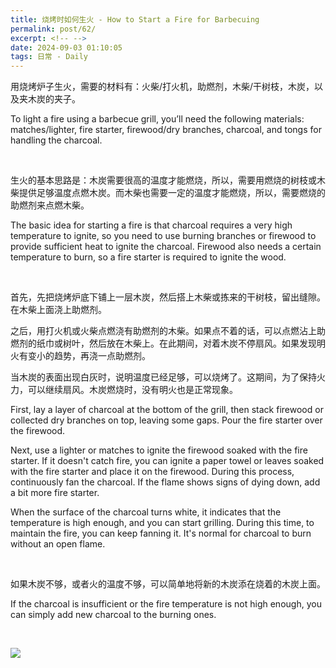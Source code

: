 ```yaml
---
title: 烧烤时如何生火 - How to Start a Fire for Barbecuing
permalink: post/62/
excerpt: <!-- -->
date: 2024-09-03 01:10:05
tags: 日常 - Daily
---
```


用烧烤炉子生火，需要的材料有：火柴/打火机，助燃剂，木柴/干树枝，木炭，以及夹木炭的夹子。

To light a fire using a barbecue grill, you’ll need the following materials: matches/lighter, fire starter, firewood/dry branches, charcoal, and tongs for handling the charcoal.

<br>

生火的基本思路是：木炭需要很高的温度才能燃烧，所以，需要用燃烧的树枝或木柴提供足够温度点燃木炭。而木柴也需要一定的温度才能燃烧，所以，需要燃烧的助燃剂来点燃木柴。

The basic idea for starting a fire is that charcoal requires a very high temperature to ignite, so you need to use burning branches or firewood to provide sufficient heat to ignite the charcoal. Firewood also needs a certain temperature to burn, so a fire starter is required to ignite the wood.

<br>

首先，先把烧烤炉底下铺上一层木炭，然后搭上木柴或拣来的干树枝，留出缝隙。在木柴上面浇上助燃剂。

之后，用打火机或火柴点燃浇有助燃剂的木柴。如果点不着的话，可以点燃沾上助燃剂的纸巾或树叶，然后放在木柴上。在此期间，对着木炭不停扇风。如果发现明火有变小的趋势，再浇一点助燃剂。

当木炭的表面出现白灰时，说明温度已经足够，可以烧烤了。这期间，为了保持火力，可以继续扇风。木炭燃烧时，没有明火也是正常现象。

First, lay a layer of charcoal at the bottom of the grill, then stack firewood or collected dry branches on top, leaving some gaps. Pour the fire starter over the firewood.

Next, use a lighter or matches to ignite the firewood soaked with the fire starter. If it doesn't catch fire, you can ignite a paper towel or leaves soaked with the fire starter and place it on the firewood. During this process, continuously fan the charcoal. If the flame shows signs of dying down, add a bit more fire starter.

When the surface of the charcoal turns white, it indicates that the temperature is high enough, and you can start grilling. During this time, to maintain the fire, you can keep fanning it. It's normal for charcoal to burn without an open flame.

<br>

如果木炭不够，或者火的温度不够，可以简单地将新的木炭添在烧着的木炭上面。 

If the charcoal is insufficient or the fire temperature is not high enough, you can simply add new charcoal to the burning ones.

<br>

![](1.jpg)